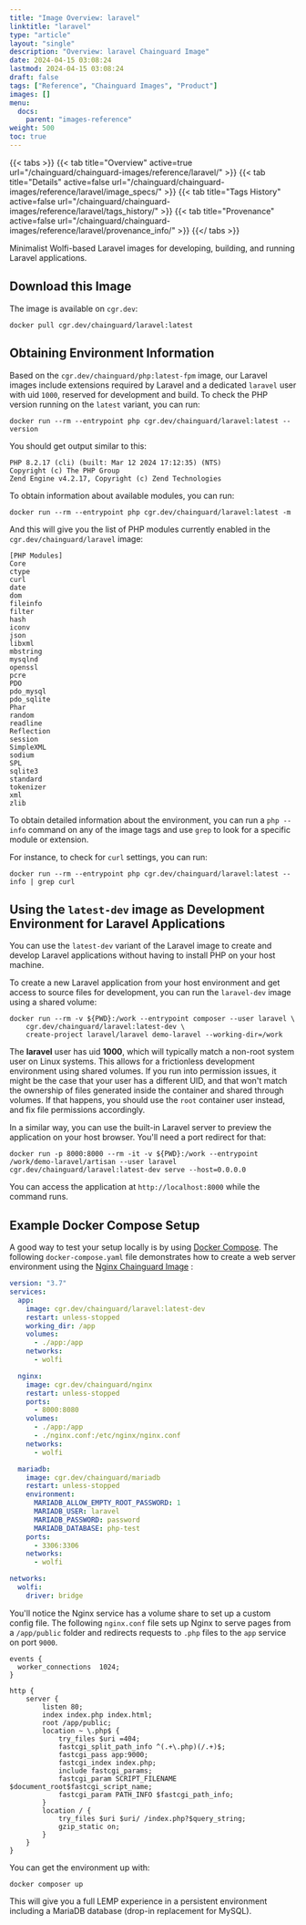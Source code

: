 ```yaml
---
title: "Image Overview: laravel"
linktitle: "laravel"
type: "article"
layout: "single"
description: "Overview: laravel Chainguard Image"
date: 2024-04-15 03:08:24
lastmod: 2024-04-15 03:08:24
draft: false
tags: ["Reference", "Chainguard Images", "Product"]
images: []
menu: 
  docs: 
    parent: "images-reference"
weight: 500
toc: true
---
```


{{< tabs >}}
{{< tab title="Overview" active=true url="/chainguard/chainguard-images/reference/laravel/" >}}
{{< tab title="Details" active=false url="/chainguard/chainguard-images/reference/laravel/image_specs/" >}}
{{< tab title="Tags History" active=false url="/chainguard/chainguard-images/reference/laravel/tags_history/" >}}
{{< tab title="Provenance" active=false url="/chainguard/chainguard-images/reference/laravel/provenance_info/" >}}
{{</ tabs >}}



<!--overview:start-->
Minimalist Wolfi-based Laravel images for developing, building, and running Laravel applications.
<!--overview:end-->

## Download this Image

The image is available on `cgr.dev`:

```
docker pull cgr.dev/chainguard/laravel:latest
```


<!--body:start-->

## Obtaining Environment Information

Based on the `cgr.dev/chainguard/php:latest-fpm` image, our Laravel images include extensions required by Laravel and a dedicated `laravel` user with uid `1000`, reserved for development and build. To check the PHP version running on the `latest` variant, you can run:

```shell
docker run --rm --entrypoint php cgr.dev/chainguard/laravel:latest --version
```

You should get output similar to this:

```
PHP 8.2.17 (cli) (built: Mar 12 2024 17:12:35) (NTS)
Copyright (c) The PHP Group
Zend Engine v4.2.17, Copyright (c) Zend Technologies
```

To obtain information about available modules, you can run:

```shell
docker run --rm --entrypoint php cgr.dev/chainguard/laravel:latest -m
```

And this will give you the list of PHP modules currently enabled in the `cgr.dev/chainguard/laravel` image:

```
[PHP Modules]
Core
ctype
curl
date
dom
fileinfo
filter
hash
iconv
json
libxml
mbstring
mysqlnd
openssl
pcre
PDO
pdo_mysql
pdo_sqlite
Phar
random
readline
Reflection
session
SimpleXML
sodium
SPL
sqlite3
standard
tokenizer
xml
zlib
```
To obtain detailed information about the environment, you can run a `php --info` command on any of the image tags and use `grep` to look for a specific module or extension.

For instance, to check for `curl` settings, you can run:

```shell
docker run --rm --entrypoint php cgr.dev/chainguard/laravel:latest --info | grep curl
```

## Using the `latest-dev` image as Development Environment for Laravel Applications

You can use the `latest-dev` variant of the Laravel image to create and develop Laravel applications without having to install PHP on your host machine.

To create a new Laravel application from your host environment and get access to source files for development, you can run the `laravel-dev` image using a shared volume:

```shell
docker run --rm -v ${PWD}:/work --entrypoint composer --user laravel \
    cgr.dev/chainguard/laravel:latest-dev \
    create-project laravel/laravel demo-laravel --working-dir=/work
```

The **laravel** user has uid **1000**, which will typically match a non-root system user on Linux systems. This allows for a frictionless development environment using shared volumes. If you run into permission issues, it might be the case that your user has a different UID, and that won't match the ownership of files generated inside the container and shared through volumes. If that happens, you should use the `root` container user instead, and fix file permissions accordingly.

In a similar way, you can use the built-in Laravel server to preview the application on your host browser. You'll need a port redirect for that:

```shell
docker run -p 8000:8000 --rm -it -v ${PWD}:/work --entrypoint /work/demo-laravel/artisan --user laravel cgr.dev/chainguard/laravel:latest-dev serve --host=0.0.0.0
```
You can access the application at `http://localhost:8000` while the command runs.

## Example Docker Compose Setup
A good way to test your setup locally is by using [Docker Compose](https://docs.docker.com/compose/compose-file/). The following `docker-compose.yaml` file demonstrates how to create a web server environment using the [Nginx Chainguard Image](https://edu.chainguard.dev/chainguard/chainguard-images/reference/nginx) :

```yaml
version: "3.7"
services:
  app:
    image: cgr.dev/chainguard/laravel:latest-dev
    restart: unless-stopped
    working_dir: /app
    volumes:
      - ./app:/app
    networks:
      - wolfi

  nginx:
    image: cgr.dev/chainguard/nginx
    restart: unless-stopped
    ports:
      - 8000:8080
    volumes:
      - ./app:/app
      - ./nginx.conf:/etc/nginx/nginx.conf
    networks:
      - wolfi

  mariadb:
    image: cgr.dev/chainguard/mariadb
    restart: unless-stopped
    environment:
      MARIADB_ALLOW_EMPTY_ROOT_PASSWORD: 1
      MARIADB_USER: laravel
      MARIADB_PASSWORD: password
      MARIADB_DATABASE: php-test
    ports:
      - 3306:3306
    networks:
      - wolfi

networks:
  wolfi:
    driver: bridge

```

You'll notice the Nginx service has a volume share to set up a custom config file. The following `nginx.conf` file sets up Nginx to serve pages from a `/app/public` folder and redirects requests to `.php` files to the `app` service on port `9000`.

```
events {
  worker_connections  1024;
}

http {
    server {
        listen 80;
        index index.php index.html;
        root /app/public;
        location ~ \.php$ {
            try_files $uri =404;
            fastcgi_split_path_info ^(.+\.php)(/.+)$;
            fastcgi_pass app:9000;
            fastcgi_index index.php;
            include fastcgi_params;
            fastcgi_param SCRIPT_FILENAME $document_root$fastcgi_script_name;
            fastcgi_param PATH_INFO $fastcgi_path_info;
        }
        location / {
            try_files $uri $uri/ /index.php?$query_string;
            gzip_static on;
        }
    }
}
```


You can get the environment up with:

```shell
docker composer up
```
This will give you a full LEMP experience in a persistent environment including a MariaDB database (drop-in replacement for MySQL).

<!--body:end-->

